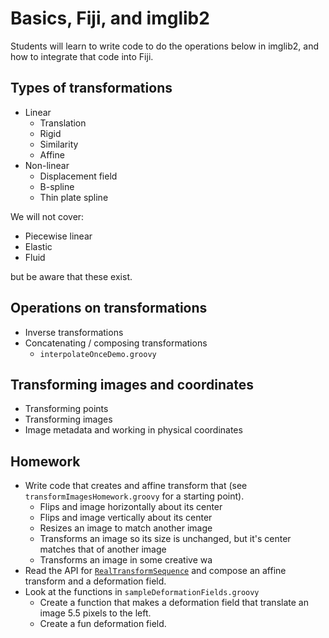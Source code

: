 # Basics, Fiji, and imglib2

Students will learn to write code to do the operations below in imglib2, and how
to integrate that code into Fiji.

## Types of transformations

* Linear
    * Translation
    * Rigid
    * Similarity
    * Affine
* Non-linear
    * Displacement field
    * B-spline
    * Thin plate spline

We will not cover:
* Piecewise linear
* Elastic
* Fluid

but be aware that these exist.

## Operations on transformations

* Inverse transformations
* Concatenating / composing transformations
    * `interpolateOnceDemo.groovy`

## Transforming images and coordinates

* Transforming points 
* Transforming images
* Image metadata and working in physical coordinates

## Homework

* Write code that creates and affine transform that (see `transformImagesHomework.groovy` for a starting point).
    * Flips and image horizontally about its center
    * Flips and image vertically about its center
    * Resizes an image to match another image 
    * Transforms an image so its size is unchanged, but it's center matches that of another image
    * Transforms an image in some creative wa
* Read the API for [`RealTransformSequence`](https://javadoc.scijava.org/ImgLib2/net/imglib2/realtransform/RealTransformSequence.html) and compose an affine transform and a deformation field.
* Look at the functions in `sampleDeformationFields.groovy`
    * Create a function that makes a deformation field that translate an image 5.5 pixels to the left.
    * Create a fun deformation field.
